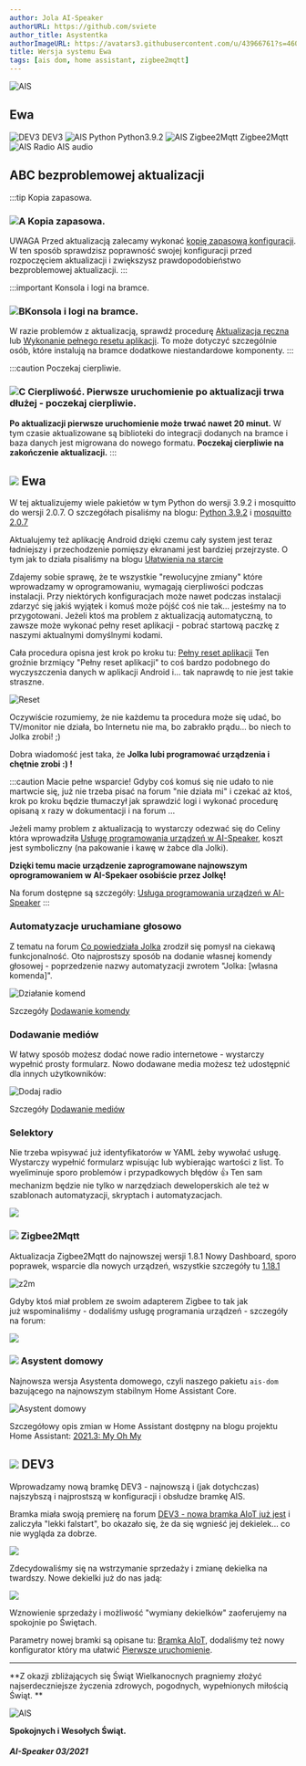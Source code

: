 ```yaml
---
author: Jola AI-Speaker
authorURL: https://github.com/sviete
author_title: Asystentka
authorImageURL: https://avatars3.githubusercontent.com/u/43966761?s=460&v=4
title: Wersja systemu Ewa
tags: [ais dom, home assistant, zigbee2mqtt]
---
```


<div class="IntroAisBlogMenu" >
<div>

![AIS](/img/en/blog/202103/eva.png)

</div>

<h2>Ewa</h2>

</div>

![DEV3](/img/en/blog/202103/dev3.png) DEV3 ![AIS Python](/img/en/blog/202102/snake.png) Python3.9.2 ![AIS Zigbee2Mqtt](/img/en/blog/202102/honeybee.png) Zigbee2Mqtt ![AIS Radio](/img/en/blog/202103/radio.png) AIS audio

<!--truncate-->


## ABC bezproblemowej aktualizacji

:::tip Kopia zapasowa.
### ![A](/img/en/blog/202009/alpha-a-circle.png) Kopia zapasowa.

UWAGA Przed aktualizacją zalecamy wykonać [kopię zapasową konfiguracji](/docs/ais_bramka_configuration_software#kopia-zapasowa-konfiguracji). W ten sposób sprawdzisz poprawność swojej konfiguracji przed rozpoczęciem aktualizacji i zwiększysz prawdopodobieństwo bezproblemowej aktualizacji.
:::

:::important Konsola i logi na bramce.
### ![B](/img/en/blog/202009/alpha-b-circle.png)Konsola i logi na bramce.

W razie problemów z aktualizacją, sprawdź procedurę [Aktualizacja ręczna](/docs/ais_bramka_update_manual) lub [Wykonanie pełnego resetu aplikacji](/docs/ais_bramka_reset_ais_step_by_step).
To może dotyczyć szczególnie osób, które instalują na bramce dodatkowe niestandardowe komponenty.
:::

:::caution Poczekaj cierpliwie.
### ![C](/img/en/blog/202009/alpha-c-circle.png) Cierpliwość. Pierwsze uruchomienie po aktualizacji trwa dłużej - poczekaj cierpliwie.

 **Po aktualizacji pierwsze uruchomienie może trwać nawet 20 minut.**
 W tym czasie aktualizowane są biblioteki do integracji dodanych na bramce i baza danych jest migrowana do nowego formatu.
 **Poczekaj cierpliwie na zakończenie aktualizacji.**
:::



## ![](/img/en/blog/202103/eva.png) Ewa


W tej aktualizujemy wiele pakietów w tym Python do wersji 3.9.2 i mosquitto do wersji 2.0.7.
O szczegółach pisaliśmy na blogu: [Python 3.9.2](https://ai-speaker.discourse.group/t/nowe-wersje-pakietow-binarnych-w-repozytorium-apt/1492) i [mosquitto  2.0.7](https://ai-speaker.discourse.group/t/broker-mqtt-nowe-mosquitto-2-0-7/1493)

Aktualujemy też aplikację Android dzięki czemu cały system jest teraz ładniejszy i przechodzenie pomięszy ekranami jest bardziej przejrzyste. O tym jak to działa pisaliśmy na blogu [Ułatwienia na starcie](https://ai-speaker.discourse.group/t/aktualizacja-aplikacji-android-na-bramce-ulatwienia-na-starcie/1477)


Zdajemy sobie sprawę, że te wszystkie "rewolucyjne zmiany" które wprowadzamy w oprogramowaniu, wymagają cierpliwości podczas instalacji.
Przy niektórych konfiguracjach może nawet podczas instalacji zdarzyć się jakiś wyjątek i komuś może pójść coś nie tak... jesteśmy na to przygotowani. Jeżeli ktoś ma problem z aktualizacją automatyczną, to zawsze może wykonać pełny reset aplikacji - pobrać startową paczkę z naszymi aktualnymi domyślnymi kodami.

Cała procedura opisna jest krok po kroku tu: [Pełny reset aplikacji](/docs/ais_bramka_reset_ais_step_by_step)
Ten groźnie brzmiący "Pełny reset aplikacji" to coś bardzo podobnego do wyczyszczenia danych w aplikacji Android i... tak naprawdę to nie jest takie straszne.

![Reset](/img/en/bramka/settings_ais_service_app_reset_1.jpeg)


Oczywiście rozumiemy, że nie każdemu ta procedura może się udać, bo TV/monitor nie działa, bo Internetu nie ma, bo zabrakło prądu... bo niech to Jolka zrobi! ;)

Dobra wiadomość jest taka, że **Jolka lubi programować urządzenia i chętnie zrobi :) !**  

:::caution Macie pełne wsparcie!
Gdyby coś komuś się nie udało to nie martwcie się, już nie trzeba pisać na forum "nie działa mi" i czekać aż ktoś, krok po kroku będzie tłumaczył jak sprawdzić logi i wykonać procedurę opisaną x razy w dokumentacji i na forum ...

Jeżeli mamy problem z aktualizacją to wystarczy odezwać się do Celiny która wprowadziła [Usługę programowania urządzeń w AI-Speaker](https://ai-speaker.discourse.group/t/usluga-programowania-urzadzen-w-ai-speaker/1368), koszt jest symboliczny (na pakowanie i kawę w żabce dla Jolki).

**Dzięki temu macie urządzenie zaprogramowane najnowszym oprogramowaniem w AI-Spekaer osobiście przez Jolkę!**

Na forum dostępne są szczegóły: [Usługa programowania urządzeń w AI-Speaker](https://ai-speaker.discourse.group/t/usluga-programowania-urzadzen-w-ai-speaker/1368)
:::


### Automatyzacje uruchamiane głosowo

Z tematu na forum [Co powiedziała Jolka](https://ai-speaker.discourse.group/t/co-powiedziala-jolka/1544/14) zrodził się pomysł na ciekawą funkcjonalność.
Oto najprostszy sposób na dodanie własnej komendy głosowej - poprzedzenie nazwy automatyzacji zwrotem "Jolka: [własna komenda]".

![Działanie komend](/img/en/frontend/jolka-assistant-automation.png)

Szczegóły [Dodawanie komendy](/docs/ais_app_assistent_add_command/)


### Dodawanie mediów

W łatwy sposób możesz dodać nowe radio internetowe - wystarczy wypełnić prosty formularz.
Nowo dodawane media możesz też udostępnić dla innych użytkowników:

![Dodaj radio](/img/en/frontend/ais_add_media_3.png)

Szczegóły [Dodawanie mediów](/docs/ais_app_add_media)

### Selektory 

Nie trzeba wpisywać już identyfikatorów w YAML żeby wywołać usługę. Wystarczy wypełnić formularz wpisując lub wybierając wartości z list.
To wyeliminuje sporo problemów i przypadkowych błędów :+1:
Ten sam mechanizm będzie nie tylko w narzędziach deweloperskich ale też w szablonach automatyzacji, skryptach i automatyzacjach.

![](/img/en/blog/202103/selektory.png)



### ![](/img/en/blog/202102/honeybee.png) Zigbee2Mqtt


Aktualizacja Zigbee2Mqtt do najnowszej wersji 1.8.1
Nowy Dashboard, sporo poprawek, wsparcie dla nowych urządzeń, wszystkie szczegóły tu [1.18.1](https://github.com/Koenkk/zigbee2mqtt/releases/tag/1.18.1)

![z2m](/img/en/blog/202103/z2m.png)


Gdyby ktoś miał problem ze swoim adapterem Zigbee to tak jak już wspominaliśmy - dodaliśmy usługę programania urządzeń - szczegóły na forum:

 [![](/img/en/blog/202102/ais_devices_suport.png)](https://ai-speaker.discourse.group/t/usluga-programowania-urzadzen-w-ai-speaker/1368)



### ![](/img/en/blog/202101/hass.png) Asystent domowy

Najnowsza wersja Asystenta domowego, czyli naszego pakietu ``ais-dom`` bazującego na najnowszym stabilnym Home Assistant Core.

![Asystent domowy](/img/en/blog/202103/social.png)

Szczegółowy opis zmian w Home Assistant dostępny na blogu projektu Home Assistant: [2021.3: My Oh My](https://www.home-assistant.io/blog/2021/03/03/release-20213/)




## ![](/img/en/blog/202103/dev3.png) DEV3

Wprowadzamy nową bramkę DEV3 - najnowszą i (jak dotychczas) najszybszą i najprostszą w konfiguracji i obsłudze bramkę AIS.

Bramka miała swoją premierę na forum [DEV3 - nowa bramka AIoT już jest](https://ai-speaker.discourse.group/t/dev3-nowa-bramka-aiot-juz-jest/1496) i zaliczyła "lekki falstart", bo okazało się, że da się wgnieść jej dekielek... co nie wygląda za dobrze.

![](/img/en/blog/202103/dev3_dekielek.png)

Zdecydowaliśmy się na wstrzymanie sprzedaży i zmianę dekielka na twardszy. Nowe dekielki już do nas jadą:

![](/img/en/blog/202103/dekielek1.png)


Wznowienie sprzedaży i możliwość "wymiany dekielków" zaoferujemy na spokojnie po Świętach. 

Parametry nowej bramki są opisane tu: [Bramka AIoT](/docs/ais_bramka_index), dodaliśmy też nowy konfigurator który ma ułatwić [Pierwsze uruchomienie](/docs/ais_bramka_first_run_the_gate).
 

-------
 **Z okazji zbliżających się Świąt Wielkanocnych pragniemy złożyć najserdeczniejsze życzenia zdrowych, pogodnych, wypełnionych miłością Świąt. **

 ![AIS](/img/en/blog/202103/eva.png)

 **Spokojnych i Wesołych Świąt.**

##### AI-Speaker 03/2021

